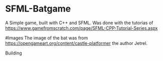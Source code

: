 # SFML-Batgame
A Simple game, built with C++ and SFML.
Was done with the tutorias of https://www.gamefromscratch.com/page/SFML-CPP-Tutorial-Series.aspx

#Images
The image of the bat was from https://opengameart.org/content/castle-platformer the author Jetrel.

Building
#
